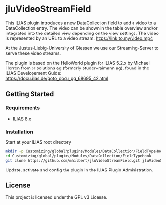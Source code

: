 # jluVideoStreamField

This ILIAS plugin introduces a new DataCollection field to add a video to a DataCollection entry. The video can be shown in the table overview and/or integrated into the detailed view depending on the view settings. The video is represented by an URL to a video stream: https://link.to.my/video.mp4

At the Justus-Liebig-University of Giessen we use our Streaming-Server to serve these video streams.

The plugin is based on the HelloWorld plugin for ILIAS 5.2.x by Michael Herren from sr solutions ag (formerly studer+raimann ag), found in the ILIAS Developement Guide:
https://docu.ilias.de/goto_docu_pg_68695_42.html

## Getting Started

### Requirements

* ILIAS 8.x

### Installation

Start at your ILIAS root directory
```bash
mkdir -p Customizing/global/plugins/Modules/DataCollection/FieldTypeHook
cd Customizing/global/plugins/Modules/DataCollection/FieldTypeHook
git clone https://github.com/mhilbert/jluVideoStreamField.git jluVideoStreamField
```
Update, activate and config the plugin in the ILIAS Plugin Administration.

## License

This project is licensed under the GPL v3 License.
